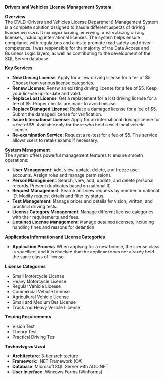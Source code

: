 
**Drivers and Vehicles License Management System**

**Overview**  
The DVLD (Drivers and Vehicles License Department) Management System is a complete solution designed to handle different aspects of driving license services. It manages issuing, renewing, and replacing driving licenses, including international licenses. The system helps ensure compliance with regulations and aims to promote road safety and driver competence.
I was responsible for the majority of the Data Access and Business Logic layers, as well as contributing to the development of the SQL Server database.

**Key Services**  
- **New Driving License**: Apply for a new driving license for a fee of $5. Choose from various license categories.
- **Renew License**: Renew an existing driving license for a fee of $5. Keep your license up-to-date and valid.
- **Replace Lost License**: Get a replacement for a lost driving license for a fee of $5. Proper checks are made to avoid misuse.
- **Replace Damaged License**: Replace a damaged license for a fee of $5. Submit the damaged license for verification.
- **Issue International License**: Apply for an international driving license for a fee of $5. Available only for those who hold a valid local vehicle license.
- **Re-examination Service**: Request a re-test for a fee of $5. This service allows users to retake exams if necessary.

**System Management**  
The system offers powerful management features to ensure smooth operations:

- **User Management**: Add, view, update, delete, and freeze user accounts. Assign roles and manage permissions.
- **Person Management**: Search, view, add, update, and delete personal records. Prevent duplicates based on national ID.
- **Request Management**: Search and view requests by number or national ID. Modify request details and filter by status.
- **Test Management**: Manage prices and details for vision, written, and practical driving tests.
- **License Category Management**: Manage different license categories with their requirements and fees.
- **Detained License Management**: Manage detained licenses, including handling fines and reasons for detention.

**Application Information and License Categories**  
- **Application Process**: When applying for a new license, the license class is specified, and it is checked that the applicant does not already hold the same class of license.
  
**License Categories**  
- Small Motorcycle License  
- Heavy Motorcycle License  
- Regular Vehicle License  
- Commercial Vehicle License  
- Agricultural Vehicle License  
- Small and Medium Bus License  
- Truck and Heavy Vehicle License  

**Testing Requirements**  
- Vision Test  
- Theory Test  
- Practical Driving Test  

**Technologies Used**  
- **Architecture**: 3-tier architecture  
- **Framework**: .NET Framework (C#)  
- **Database**: Microsoft SQL Server with ADO.NET  
- **User Interface**: Windows Forms (WinForms)
